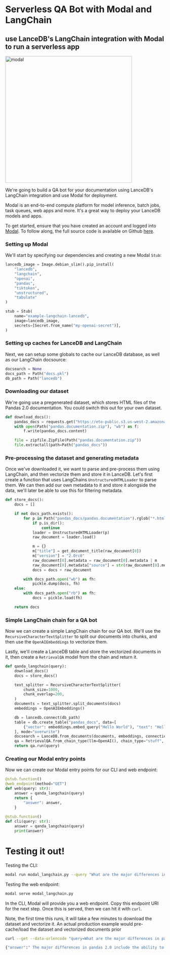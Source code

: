 # Serverless QA Bot with Modal and LangChain

## use LanceDB's LangChain integration with Modal to run a serverless app

<img id="splash" width="400" alt="modal" src="">

We're going to build a QA bot for your documentation using LanceDB's LangChain integration and use Modal for deployment.

Modal is an end-to-end compute platform for model inference, batch jobs, task queues, web apps and more. It's a great way to deploy your LanceDB models and apps.

To get started, ensure that you have created an account and logged into [Modal](https://modal.com/). To follow along, the full source code is available on Github [here](https://github.com/lancedb/lancedb/blob/main/docs/src/examples/modal_langchain.py).

### Setting up Modal

We'll start by specifying our dependencies and creating a new Modal `Stub`:

```python
lancedb_image = Image.debian_slim().pip_install(
    "lancedb",
    "langchain",
    "openai",
    "pandas",
    "tiktoken",
    "unstructured",
    "tabulate"
)

stub = Stub(
    name="example-langchain-lancedb",
    image=lancedb_image,
    secrets=[Secret.from_name("my-openai-secret")],
)
```

### Setting up caches for LanceDB and LangChain

Next, we can setup some globals to cache our LanceDB database, as well as our LangChain docsource:

```python
docsearch = None
docs_path = Path("docs.pkl")
db_path = Path("lancedb")
```

### Downloading our dataset

We're going use a pregenerated dataset, which stores HTML files of the Pandas 2.0 documentation. 
You could switch this out for your own dataset.

```python
def download_docs():
    pandas_docs = requests.get("https://eto-public.s3.us-west-2.amazonaws.com/datasets/pandas_docs/pandas.documentation.zip")
    with open(Path("pandas.documentation.zip"), "wb") as f:
        f.write(pandas_docs.content)

    file = zipfile.ZipFile(Path("pandas.documentation.zip"))
    file.extractall(path=Path("pandas_docs"))
```

### Pre-processing the dataset and generating metadata

Once we've downloaded it, we want to parse and pre-process them using LangChain, and then vectorize them and store it in LanceDB.
Let's first create a function that uses LangChains `UnstructuredHTMLLoader` to parse them.
We can then add our own metadata to it and store it alongside the data, we'll later be able to use this for filtering metadata.

```python
def store_docs():
    docs = []

    if not docs_path.exists():
        for p in Path("pandas_docs/pandas.documentation").rglob("*.html"):
            if p.is_dir():
                continue
            loader = UnstructuredHTMLLoader(p)
            raw_document = loader.load()

            m = {}
            m["title"] = get_document_title(raw_document[0])
            m["version"] = "2.0rc0"
            raw_document[0].metadata = raw_document[0].metadata | m
            raw_document[0].metadata["source"] = str(raw_document[0].metadata["source"])
            docs = docs + raw_document

        with docs_path.open("wb") as fh:
            pickle.dump(docs, fh)
    else:
        with docs_path.open("rb") as fh:
            docs = pickle.load(fh)

    return docs
```

### Simple LangChain chain for a QA bot

Now we can create a simple LangChain chain for our QA bot. We'll use the `RecursiveCharacterTextSplitter` to split our documents into chunks, and then use the `OpenAIEmbeddings` to vectorize them.

Lastly, we'll create a LanceDB table and store the vectorized documents in it, then create a `RetrievalQA` model from the chain and return it.

```python
def qanda_langchain(query):
    download_docs()
    docs = store_docs()

    text_splitter = RecursiveCharacterTextSplitter(
        chunk_size=1000,
        chunk_overlap=200,
    )
    documents = text_splitter.split_documents(docs)
    embeddings = OpenAIEmbeddings()

    db = lancedb.connect(db_path) 
    table = db.create_table("pandas_docs", data=[
        {"vector": embeddings.embed_query("Hello World"), "text": "Hello World", "id": "1"}
    ], mode="overwrite")
    docsearch = LanceDB.from_documents(documents, embeddings, connection=table)
    qa = RetrievalQA.from_chain_type(llm=OpenAI(), chain_type="stuff", retriever=docsearch.as_retriever())
    return qa.run(query)
```

### Creating our Modal entry points

Now we can create our Modal entry points for our CLI and web endpoint:

```python
@stub.function()
@web_endpoint(method="GET")
def web(query: str):
    answer = qanda_langchain(query)
    return {
        "answer": answer,
    }
    
@stub.function()
def cli(query: str):
    answer = qanda_langchain(query)
    print(answer)
```

# Testing it out!

Testing the CLI:

```bash
modal run modal_langchain.py --query "What are the major differences in pandas 2.0?"
```

Testing the web endpoint:

```bash
modal serve modal_langchain.py
```

In the CLI, Modal will provide you a web endpoint. Copy this endpoint URI for the next step.
Once this is served, then we can hit it with `curl`. 

Note, the first time this runs, it will take a few minutes to download the dataset and vectorize it.
An actual production example would pre-cache/load the dataset and vectorized documents prior

```bash
curl --get --data-urlencode "query=What are the major differences in pandas 2.0?" https://your-modal-endpoint-app.modal.run

{"answer":" The major differences in pandas 2.0 include the ability to use any numpy numeric dtype in a Index, installing optional dependencies with pip extras, and enhancements, bug fixes, and performance improvements."}
```

